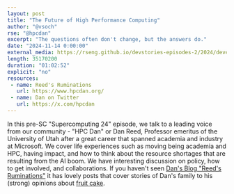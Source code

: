 ```yaml
---
layout: post
title: "The Future of High Performance Computing"
author: "@vsoch"
rse: "@hpcdan"
excerpt: "The questions often don't change, but the answers do."
date: "2024-11-14 0:00:00"
external_media: https://rseng.github.io/devstories-episodes-2/2024/developer-stories-dan-reed-episode-102.mp3
length: 35170200
duration: "01:02:52"
explicit: "no"
resources:
 - name: Reed's Ruminations
   url: https://www.hpcdan.org/
 - name: Dan on Twitter
   url: https://x.com/hpcdan
---
```


In this pre-SC "Supercomputing 24" episode, we talk to a leading voice from our community - "HPC Dan" or Dan Reed, Professor emeritus of the University of Utah after a great career that spanned academia and industry at Microsoft. We cover life experiences such as moving being academia and HPC, having impact, and how to think about the resource shortages that are resulting from the AI boom. We have interesting discussion on policy, how to get involved, and collaborations. If you haven't seen [Dan's Blog "Reed's Ruminations"](https://www.hpcdan.org/) it has lovely posts that cover stories of Dan's family to his (strong) opinions about [fruit cake](https://www.hpcdan.org/reeds_ruminations/2010/12/dreams-of-a-final-theory-the-origin-of-fruitcake.html).
